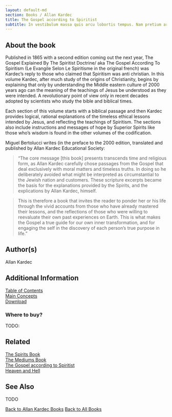 ```yaml
---
layout: default-md
section: Books / Allan Kardec
title: The Gospel according to Spiritist
subtitle: In vestibulum massa quis arcu lobortis tempus. Nam pretium arcu in odio vulputate luctus.
---
```


## About the book

 Published in 1865 with a second edition coming out the next year, The Gospel Explained By The Spiritist Doctrine/ aka The Gospel According To Spiritism (Le Evangile Selon Le Spiritisme in the original french) was Kardec’s reply to those who claimed that Spiritism was anti christian. In this volume Kardec, after much study of the origins of Christianity, begins by explaining that only by understanding the Middle eastern culture of 2000 years ago can the meaning of the teachings of Jesus be understood as they were intended. A revolutionary point of view only in recent decades adopted by scientists who study the bible and biblical times.

Each section of this volume starts with a biblical passage and then Kardec provides logical, rational explanations of the timeless ethical lessons intended by Jesus, and reflecting the teachings of Spiritism. The sections also include instructions and messages of hope by Superior Spirits like those who’s wisdom is found in the other volumes of the codification.

Miguel Bertolucci writes (in the preface to the 2000 edition, translated and published by Allan Kardec Educational Society:

> “The core message [this book] presents transcends time and religious form, as Allan Kardec carefully chose passages from the Gospel that deal exclusively with moral matters and timeless truths. In doing so he deliberately avoided what might be interpreted as circumstantial to the Jewish nation and customers. These scripture excerpts became the basis for the explanations provided by the Spirits, and the explications by Allan Kardec, himself.  

> This is therefore a book that invites the reader to ponder her or his life through the vivid accounts from those who have already mastered their lessons, and the reflections of those who were willing to reevaluate their own past experiences on Earth. This is what makes the Gospel a true guide for our own inner transformation, and for engaging the self in the discovery of each person’s true purpose in life.”

## Author(s)
Allan Kardec


## Additional Information
[Table of Contents](contents)  
[Main Concepts](concepts)  
[Download]()  

### Where to buy?
TODO:

## Related

[The Spirits Book]()  
[The Mediums Book]()  
[The Gospel according to Spiritist]()  
[Heaven and Hell]()  


## See Also

TODO


<a href="/books/allan-kardec" class="button">Back to Allan Kardec Books</a>
<a href="/books" class="button">Back to All Books</a>

